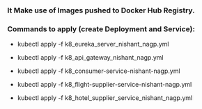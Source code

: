 ### It Make use of Images pushed to Docker Hub Registry.

### Commands to apply (create Deployment and Service): 

* kubectl apply -f k8_eureka_server_nishant_nagp.yml

* kubectl apply -f k8_api_gateway_nishant_nagp.yml

* kubectl apply -f k8_consumer-service-nishant-nagp.yml

* kubectl apply -f k8_flight-supplier-service-nishant-nagp.yml

* kubectl apply -f k8_hotel_supplier_service_nishant_nagp.yml